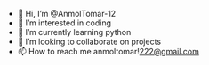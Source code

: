 - 👋 Hi, I’m @AnmolTomar-12
- 👀 I’m interested in coding
- 🌱 I’m currently learning python
- 💞️ I’m looking to collaborate on projects
- 📫 How to reach me anmoltomar!222@gmail.com 
  
<!---
AnmolTomar-12/AnmolTomar-12 is a ✨ special ✨ repository because its `README.md` (this file) appears on your GitHub profile.
You can click the Preview link to take a look at your changes.
--->
